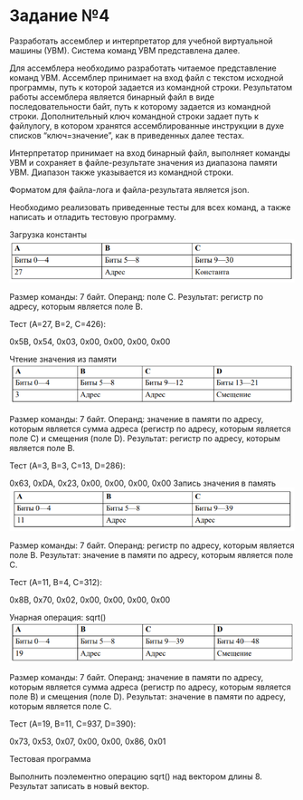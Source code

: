# Задание №4
  
  Разработать ассемблер и интерпретатор для учебной виртуальной машины
(УВМ). Система команд УВМ представлена далее.

  Для ассемблера необходимо разработать читаемое представление команд
УВМ. Ассемблер принимает на вход файл с текстом исходной программы, путь к
которой задается из командной строки. Результатом работы ассемблера является
бинарный файл в виде последовательности байт, путь к которому задается из
командной строки. Дополнительный ключ командной строки задает путь к файлулогу, в котором хранятся ассемблированные инструкции в духе списков
“ключ=значение”, как в приведенных далее тестах.

  Интерпретатор принимает на вход бинарный файл, выполняет команды УВМ
и сохраняет в файле-результате значения из диапазона памяти УВМ. Диапазон
также указывается из командной строки.

  Форматом для файла-лога и файла-результата является json.

  Необходимо реализовать приведенные тесты для всех команд, а также
написать и отладить тестовую программу.

  Загрузка константы
![](https://github.com/Hohrandrey/konf-upravl/blob/main/Задание%20№4/screens/Загрузка%20константы.png)

  Размер команды: 7 байт. Операнд: поле C. Результат: регистр по адресу,
которым является поле B.

  Тест (A=27, B=2, C=426):

  0x5B, 0x54, 0x03, 0x00, 0x00, 0x00, 0x00

Чтение значения из памяти
![](https://github.com/Hohrandrey/konf-upravl/blob/main/Задание%20№4/screens/Чтение%20значения%20из%20памяти.png)

  Размер команды: 7 байт. Операнд: значение в памяти по адресу, которым
является сумма адреса (регистр по адресу, которым является поле C) и смещения
(поле D). Результат: регистр по адресу, которым является поле B.

  Тест (A=3, B=3, C=13, D=286):

  0x63, 0xDA, 0x23, 0x00, 0x00, 0x00, 0x00
Запись значения в память
![](https://github.com/Hohrandrey/konf-upravl/blob/main/Задание%20№4/screens/Запись%20значения%20в%20память.png)

  Размер команды: 7 байт. Операнд: регистр по адресу, которым является поле
B. Результат: значение в памяти по адресу, которым является поле C.
  
  Тест (A=11, B=4, C=312):
  
  0x8B, 0x70, 0x02, 0x00, 0x00, 0x00, 0x00

  Унарная операция: sqrt()
![](https://github.com/Hohrandrey/konf-upravl/blob/main/Задание%20№4/screens/Унарная%20операция.png)

  Размер команды: 7 байт. Операнд: значение в памяти по адресу, которым
является сумма адреса (регистр по адресу, которым является поле B) и смещения
(поле D). Результат: значение в памяти по адресу, которым является поле C.

  Тест (A=19, B=11, C=937, D=390):

  0x73, 0x53, 0x07, 0x00, 0x00, 0x86, 0x01

  Тестовая программа

  Выполнить поэлементно операцию sqrt() над вектором длины 8. Результат
записать в новый вектор.
